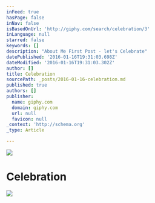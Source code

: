 ```yaml
---
inFeed: true
hasPage: false
inNav: false
isBasedOnUrl: 'http://giphy.com/search/celebration/3'
inLanguage: null
starred: false
keywords: []
description: "About Me First Post - let's Celebrate"
datePublished: '2016-01-16T19:31:03.698Z'
dateModified: '2016-01-16T19:31:03.302Z'
author: []
title: Celebration
sourcePath: _posts/2016-01-16-celebration.md
published: true
authors: []
publisher:
  name: giphy.com
  domain: giphy.com
  url: null
  favicon: null
_context: 'http://schema.org'
_type: Article

---
```

![](https://s3-us-west-2.amazonaws.com/the-grid-img/p/75d1c00512841ed62bc1eb6bb1811682d6540600.gif)

# Celebration
![](https://s3-us-west-2.amazonaws.com/the-grid-img/p/ab98f80d46ee5e193045afdebfb4170317f87ccc.gif)